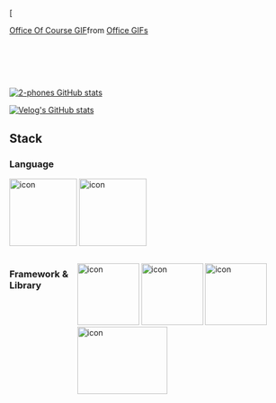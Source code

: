 [<div class="tenor-gif-embed" data-postid="17046016" data-share-method="host" data-aspect-ratio="1.56098" data-width="100%"><a href="https://tenor.com/view/office-of-course-work-scroll-coffee-gif-17046016">Office Of Course GIF</a>from <a href="https://tenor.com/search/office-gifs">Office GIFs</a></div>
  
## 
<br><br><br>

[![2-phones GitHub stats](https://github-readme-stats.vercel.app/api?username=2-phones&show_icons=true&theme=tokyonight)](https://github.com/anuraghazra/github-readme-stats)

[![Velog's GitHub stats](https://velog-readme-stats.vercel.app/api?name=party3205)](https://velog.io/@party3205)

## Stack

### Language
<p>
<img src="https://techstack-generator.vercel.app/js-icon.svg" alt="icon" width="120" height="120" />
<img src="https://techstack-generator.vercel.app/ts-icon.svg" alt="icon" width="120" height="120" /></div><div style="display: flex; align-items: flex-start;">
</p>



### Framework & Library
<p>
<img src="https://techstack-generator.vercel.app/react-icon.svg" alt="icon" width="110" height="110" />
<img src="https://techstack-generator.vercel.app/redux-icon.svg" alt="icon" width="110" height="110" />
<img src="https://techstack-generator.vercel.app/webpack-icon.svg" alt="icon" width="110" height="110" />
  &nbsp;&nbsp;&nbsp;&nbsp;&nbsp;
  <img src="https://user-images.githubusercontent.com/87120463/198694973-2e22c7b3-3a87-4434-8fdb-9f07b13be2c6.svg" alt="icon" width="160" height="120" />
</p>
